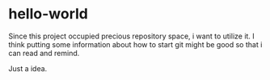 # hello-world
Since this project occupied precious repository space, i want to utilize it.
I think putting some information about how to start git might be good so that i can read and remind.

Just a idea.


